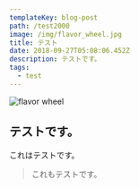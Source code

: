 ```yaml
---
templateKey: blog-post
path: /test2000
image: /img/flavor_wheel.jpg
title: テスト
date: 2018-09-27T05:08:06.452Z
description: テストです。
tags:
  - test
---
```

![flavor wheel](/img/flavor_wheel.jpg)

## テストです。

これはテストです。

> これもテストです。
